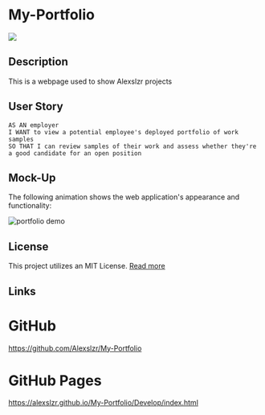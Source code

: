# My-Portfolio

<img src="https://img.shields.io/badge/License-MIT-blue"></img>

## Description

This is a webpage used to show Alexslzr projects

## User Story

```
AS AN employer
I WANT to view a potential employee's deployed portfolio of work samples
SO THAT I can review samples of their work and assess whether they're a good candidate for an open position
```

## Mock-Up

The following animation shows the web application's appearance and functionality:

![portfolio demo](./assets/02-advanced-css-homework-demo.gif)


## License

This project utilizes an MIT License. [Read more](https://choosealicense.com/licenses/mit/)

## Links

# GitHub
https://github.com/Alexslzr/My-Portfolio

# GitHub Pages
https://alexslzr.github.io/My-Portfolio/Develop/index.html